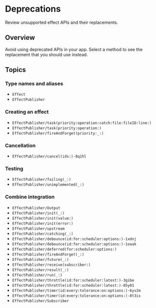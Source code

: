 # Deprecations

Review unsupported effect APIs and their replacements.

## Overview

Avoid using deprecated APIs in your app. Select a method to see the replacement that you should use instead.

## Topics

### Type names and aliases

- ``Effect``
- ``EffectPublisher``

### Creating an effect

- ``EffectPublisher/task(priority:operation:catch:file:fileID:line:)``
- ``EffectPublisher/task(priority:operation:)``
- ``EffectPublisher/fireAndForget(priority:_:)``

### Cancellation

- ``EffectPublisher/cancel(ids:)-8q1hl``

### Testing

- ``EffectPublisher/failing(_:)``
- ``EffectPublisher/unimplemented(_:)``

### Combine integration

- ``EffectPublisher/Output``
- ``EffectPublisher/init(_:)``
- ``EffectPublisher/init(value:)``
- ``EffectPublisher/init(error:)``
- ``EffectPublisher/upstream``
- ``EffectPublisher/catching(_:)``
- ``EffectPublisher/debounce(id:for:scheduler:options:)-1xdnj``
- ``EffectPublisher/debounce(id:for:scheduler:options:)-1oaak``
- ``EffectPublisher/deferred(for:scheduler:options:)``
- ``EffectPublisher/fireAndForget(_:)``
- ``EffectPublisher/future(_:)``
- ``EffectPublisher/receive(subscriber:)``
- ``EffectPublisher/result(_:)``
- ``EffectPublisher/run(_:)``
- ``EffectPublisher/throttle(id:for:scheduler:latest:)-3gibe``
- ``EffectPublisher/throttle(id:for:scheduler:latest:)-85y01``
- ``EffectPublisher/timer(id:every:tolerance:on:options:)-6yv2m``
- ``EffectPublisher/timer(id:every:tolerance:on:options:)-8t3is``
- ``EffectPublisher/Subscriber``
<!--DocC: Can't currently document `Publisher` extensions. -->
